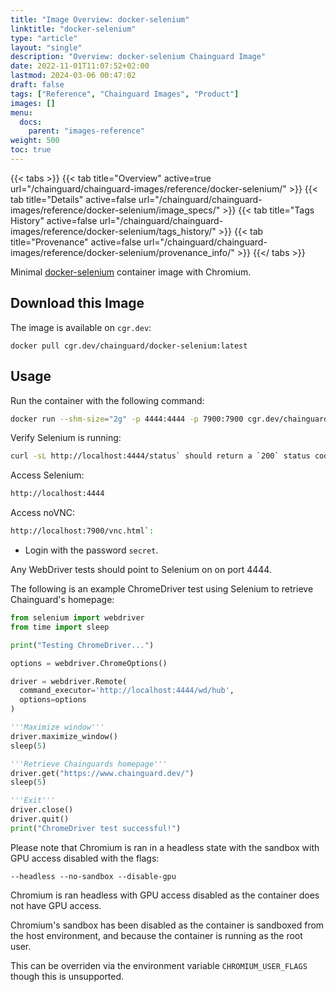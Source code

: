 ```yaml
---
title: "Image Overview: docker-selenium"
linktitle: "docker-selenium"
type: "article"
layout: "single"
description: "Overview: docker-selenium Chainguard Image"
date: 2022-11-01T11:07:52+02:00
lastmod: 2024-03-06 00:47:02
draft: false
tags: ["Reference", "Chainguard Images", "Product"]
images: []
menu: 
  docs: 
    parent: "images-reference"
weight: 500
toc: true
---
```


{{< tabs >}}
{{< tab title="Overview" active=true url="/chainguard/chainguard-images/reference/docker-selenium/" >}}
{{< tab title="Details" active=false url="/chainguard/chainguard-images/reference/docker-selenium/image_specs/" >}}
{{< tab title="Tags History" active=false url="/chainguard/chainguard-images/reference/docker-selenium/tags_history/" >}}
{{< tab title="Provenance" active=false url="/chainguard/chainguard-images/reference/docker-selenium/provenance_info/" >}}
{{</ tabs >}}



<!--overview:start-->
Minimal [docker-selenium](https://github.com/SeleniumHQ/docker-selenium) container image with Chromium.
<!--overview:end-->

<!--getting:start-->
## Download this Image
The image is available on `cgr.dev`:

```
docker pull cgr.dev/chainguard/docker-selenium:latest
```
<!--getting:end-->

<!--body:start-->

## Usage

Run the container with the following command:

```bash
docker run --shm-size="2g" -p 4444:4444 -p 7900:7900 cgr.dev/chainguard/docker-selenium:latest
```

Verify Selenium is running:

```bash
curl -sL http://localhost:4444/status` should return a `200` status code, and the response body should contain `{"value":{"ready":true}}` with 1 `availability: UP` node.
```

Access Selenium:

```bash
http://localhost:4444
```

Access noVNC:

```bash
http://localhost:7900/vnc.html`:
```

* Login with the password `secret`.

Any WebDriver tests should point to Selenium on on port 4444.

The following is an example ChromeDriver test using Selenium to retrieve Chainguard's homepage:

```python
from selenium import webdriver
from time import sleep

print("Testing ChromeDriver...")

options = webdriver.ChromeOptions()

driver = webdriver.Remote(
  command_executor='http://localhost:4444/wd/hub',
  options=options
)

'''Maximize window'''
driver.maximize_window()
sleep(5)

'''Retrieve Chainguards homepage'''
driver.get("https://www.chainguard.dev/")
sleep(5)

'''Exit'''
driver.close()
driver.quit()
print("ChromeDriver test successful!")
```

Please note that Chromium is ran in a headless state with the sandbox with GPU access disabled with the flags:

```
--headless --no-sandbox --disable-gpu
```

Chromium is ran headless with GPU access disabled as the container does not have GPU access.

Chromium's sandbox has been disabled as the container is sandboxed from the host environment, and because the
container is running as the root user.

This can be overriden via the environment variable `CHROMIUM_USER_FLAGS` though this is unsupported.

<!--body:end-->

